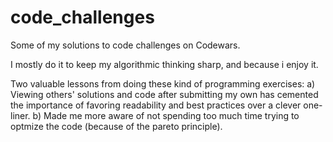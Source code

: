 # code_challenges

Some of my solutions to code challenges on Codewars.

I mostly do it to keep my algorithmic thinking sharp, and because i enjoy it.

Two valuable lessons from doing these kind of programming exercises:
a) Viewing others' solutions and code after submitting my own has cemented the importance of favoring readability and best practices over a clever one-liner.
b) Made me more aware of not spending too much time trying to optmize the code (because of the pareto principle).
